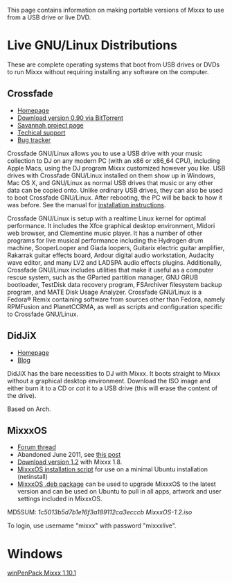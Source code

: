 This page contains information on making portable versions of Mixxx to
use from a USB drive or live DVD.

# Live GNU/Linux Distributions

These are complete operating systems that boot from USB drives or DVDs
to run Mixxx without requiring installing any software on the computer.

## Crossfade

  - [Homepage](http://nongnu.org/crossfade/)
  - [Download version 0.90 via
    BitTorrent](http://linuxtracker.org/index.php?page=torrent-details&id=054465878ca40308a585654d3859786dfd79f133)
  - [Savannah project
    page](https://savannah.nongnu.org/projects/crossfade)
  - [Techical
    support](https://savannah.nongnu.org/support/?group=crossfade)
  - [Bug tracker](https://savannah.nongnu.org/bugs/?group=crossfade)

Crossfade GNU/Linux allows you to use a USB drive with your music
collection to DJ on any modern PC (with an x86 or x86\_64 CPU),
including Apple Macs, using the DJ program Mixxx customized however you
like. USB drives with Crossfade GNU/Linux installed on them show up in
Windows, Mac OS X, and GNU/Linux as normal USB drives that music or any
other data can be copied onto. Unlike ordinary USB drives, they can also
be used to boot Crossfade GNU/Linux. After rebooting, the PC will be
back to how it was before. See the manual for [installation
instructions](http://nongnu.org/crossfade/crossfade-manual.html#installation).

Crossfade GNU/Linux is setup with a realtime Linux kernel for optimal
performance. It includes the Xfce graphical desktop environment, Midori
web browser, and Clementine music player. It has a number of other
programs for live musical performance including the Hydrogen drum
machine, SooperLooper and Giada loopers, Guitarix electric guitar
amplifier, Rakarrak guitar effects board, Ardour digital audio
workstation, Audacity wave editor, and many LV2 and LADSPA audio effects
plugins. Additionally, Crossfade GNU/Linux includes utilities that make
it useful as a computer rescue system, such as the GParted partition
manager, GNU GRUB bootloader, TestDisk data recovery program, FSArchiver
filesystem backup program, and MATE Disk Usage Analyzer. Crossfade
GNU/Linux is a Fedora® Remix containing software from sources other than
Fedora, namely RPMFusion and PlanetCCRMA, as well as scripts and
configuration specific to Crossfade GNU/Linux.

## DidJiX

  - [Homepage](http://easy.open.and.free.fr/didjix/)
  - [Blog](http://didjix.blogspot.com/)

DidJiX has the bare necessities to DJ with Mixxx. It boots straight to
Mixxx without a graphical desktop environment. Download the ISO image
and either burn it to a CD or *cat* it to a USB drive (this will erase
the content of the drive).

Based on Arch.

## MixxxOS

  - [Forum thread](http://mixxx.org/forums/viewtopic.php?t=1493)
  - Abandoned June 2011, see [this
    post](http://mixxx.org/forums/viewtopic.php?p=8056#p8056)
  - [Download
    version 1.2](https://spideroak.com/share/JVUXQ6DYJ5JQ/MixxxOS/media/workspace/mixxxOS/MixxxOS-1.2/iso/MixxxOS-1.2.iso)
    with Mixxx 1.8.
  - [MixxxOS installation
    script](https://spideroak.com/share/JVUXQ6DYJ5JQ/MixxxOS/media/workspace/mixxxOS/MixxxOS-1.2/installer/MixxxOS-installer.sh)
    for use on a minimal Ubuntu installation (netinstall)
  - [MixxxOS .deb
    package](https://spideroak.com/share/JVUXQ6DYJ5JQ/MixxxOS/media/workspace/mixxxOS/MixxxOS-1.2/packages/MixxxOS-desktop-1.2-lucid.deb)
    can be used to upgrade MixxxOS to the latest version and can be used
    on Ubuntu to pull in all apps, artwork and user settings included in
    MixxxOS.

MD5SUM: *1c5013b5d7b1e16f3a189112ca3ecccb MixxxOS-1.2.iso*

To login, use username "mixxx" with password "mixxxlive".

# Windows

[winPenPack
Mixxx 1.10.1](http://www.winpenpack.com/main/download.php?view.828)
